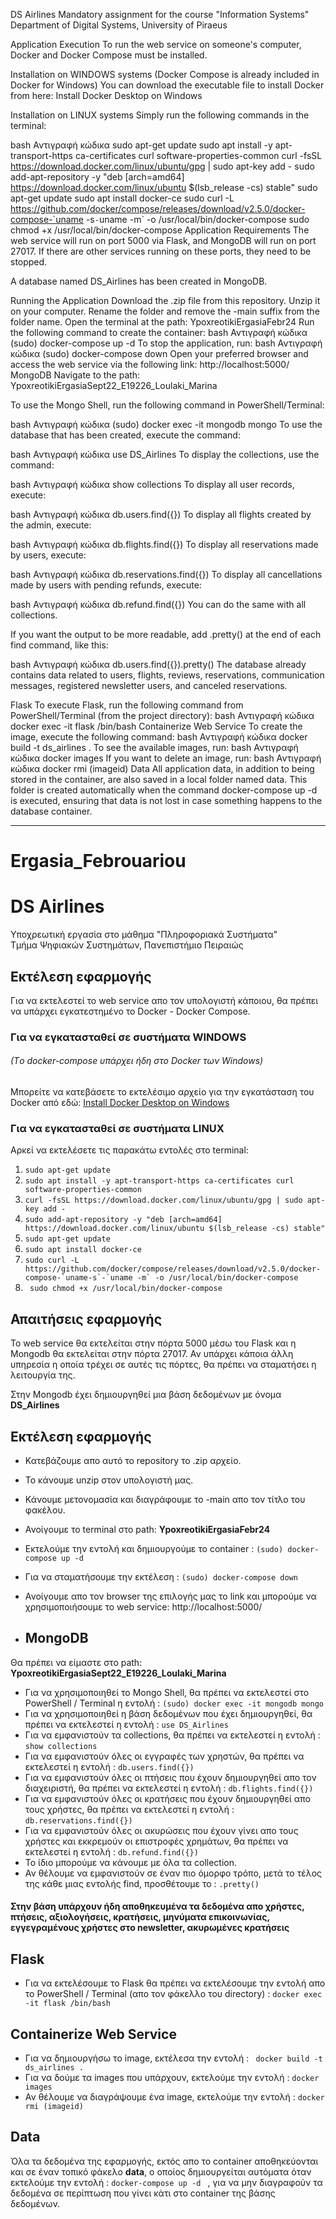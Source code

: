 DS Airlines
Mandatory assignment for the course "Information Systems"
Department of Digital Systems, University of Piraeus

Application Execution
To run the web service on someone's computer, Docker and Docker Compose must be installed.

Installation on WINDOWS systems
(Docker Compose is already included in Docker for Windows)
You can download the executable file to install Docker from here: Install Docker Desktop on Windows

Installation on LINUX systems
Simply run the following commands in the terminal:

bash
Αντιγραφή κώδικα
sudo apt-get update
sudo apt install -y apt-transport-https ca-certificates curl software-properties-common
curl -fsSL https://download.docker.com/linux/ubuntu/gpg | sudo apt-key add -
sudo add-apt-repository -y "deb [arch=amd64] https://download.docker.com/linux/ubuntu $(lsb_release -cs) stable"
sudo apt-get update
sudo apt install docker-ce
sudo curl -L https://github.com/docker/compose/releases/download/v2.5.0/docker-compose-`uname -s`-`uname -m` -o /usr/local/bin/docker-compose
sudo chmod +x /usr/local/bin/docker-compose
Application Requirements
The web service will run on port 5000 via Flask, and MongoDB will run on port 27017. If there are other services running on these ports, they need to be stopped.

A database named DS_Airlines has been created in MongoDB.

Running the Application
Download the .zip file from this repository.
Unzip it on your computer.
Rename the folder and remove the -main suffix from the folder name.
Open the terminal at the path: YpoxreotikiErgasiaFebr24
Run the following command to create the container:
bash
Αντιγραφή κώδικα
(sudo) docker-compose up -d
To stop the application, run:
bash
Αντιγραφή κώδικα
(sudo) docker-compose down
Open your preferred browser and access the web service via the following link:
http://localhost:5000/
MongoDB
Navigate to the path: YpoxreotikiErgasiaSept22_E19226_Loulaki_Marina

To use the Mongo Shell, run the following command in PowerShell/Terminal:

bash
Αντιγραφή κώδικα
(sudo) docker exec -it mongodb mongo
To use the database that has been created, execute the command:

bash
Αντιγραφή κώδικα
use DS_Airlines
To display the collections, use the command:

bash
Αντιγραφή κώδικα
show collections
To display all user records, execute:

bash
Αντιγραφή κώδικα
db.users.find({})
To display all flights created by the admin, execute:

bash
Αντιγραφή κώδικα
db.flights.find({})
To display all reservations made by users, execute:

bash
Αντιγραφή κώδικα
db.reservations.find({})
To display all cancellations made by users with pending refunds, execute:

bash
Αντιγραφή κώδικα
db.refund.find({})
You can do the same with all collections.

If you want the output to be more readable, add .pretty() at the end of each find command, like this:

bash
Αντιγραφή κώδικα
db.users.find({}).pretty()
The database already contains data related to users, flights, reviews, reservations, communication messages, registered newsletter users, and canceled reservations.

Flask
To execute Flask, run the following command from PowerShell/Terminal (from the project directory):
bash
Αντιγραφή κώδικα
docker exec -it flask /bin/bash
Containerize Web Service
To create the image, execute the following command:
bash
Αντιγραφή κώδικα
docker build -t ds_airlines .
To see the available images, run:
bash
Αντιγραφή κώδικα
docker images
If you want to delete an image, run:
bash
Αντιγραφή κώδικα
docker rmi (imageid)
Data
All application data, in addition to being stored in the container, are also saved in a local folder named data. This folder is created automatically when the command docker-compose up -d is executed, ensuring that data is not lost in case something happens to the database container.

---------------------------------------------------------------------------------------------------------------------------------------------------------------

# Ergasia_Febrouariou
# DS Airlines

Υποχρεωτική εργασία στο μάθημα "Πληροφοριακά Συστήματα"  
Τμήμα Ψηφιακών Συστημάτων, Πανεπιστήμιο Πειραιώς

## Εκτέλεση εφαρμογής
Για να εκτελεστεί το web service απο τον υπολογιστή κάποιου, θα πρέπει να υπάρχει εγκατεστημένο το Docker - Docker Compose.     

### Για να εγκατασταθεί σε συστήματα WINDOWS
###### (Tο docker-compose υπάρχει ήδη στο Docker των Windows)

Μπορείτε να κατεβάσετε το εκτελέσιμο αρχείο για την εγκατάσταση
του Docker από εδώ: [Install Docker Desktop on Windows](https://docs.docker.com/desktop/install/windows-install/)  


### Για να εγκατασταθεί σε συστήματα LINUX
Αρκεί να εκτελέσετε τις παρακάτω εντολές στο terminal:
1. `sudo apt-get update`
2. `sudo apt install -y apt-transport-https ca-certificates curl
software-properties-common`
3. `curl -fsSL https://download.docker.com/linux/ubuntu/gpg | sudo apt-key
add - `
4. `sudo add-apt-repository -y "deb [arch=amd64]
https://download.docker.com/linux/ubuntu $(lsb_release -cs) stable"`
5. `sudo apt-get update`
6. `sudo apt install docker-ce`
7. ``` sudo curl -L https://github.com/docker/compose/releases/download/v2.5.0/docker-compose-`uname-s`-`uname -m` -o /usr/local/bin/docker-compose ```
8. ` sudo chmod +x /usr/local/bin/docker-compose`


## Απαιτήσεις εφαρμογής
Το web service θα εκτελείται στην πόρτα 5000 μέσω του Flask και η Mongodb θα εκτελείται στην πόρτα 27017. Αν υπάρχει κάποια άλλη υπηρεσία η οποία τρέχει σε αυτές τις πόρτες, θα πρέπει να σταματήσει η λειτουργία της.

Στην Mongodb έχει δημιουργηθεί μια βάση δεδομένων με όνομα **DS_Airlines** 

## Εκτέλεση εφαρμογής
* Κατεβάζουμε απο αυτό το repository το .zip αρχείο.
* Το κάνουμε unzip στον υπολογιστή μας.
* Κάνουμε μετονομασία και διαγράφουμε το -main απο τον τίτλο του φακέλου.
* Ανοίγουμε το terminal στο path: **YpoxreotikiErgasiaFebr24**
* Εκτελούμε την εντολή και δημιουργούμε το container : ` (sudo) docker-compose up -d `
* Για να σταματήσουμε την εκτέλεση : ` (sudo) docker-compose down `
* Ανοίγουμε απο τον browser της επιλογής μας το link και μπορούμε να χρησιμοποιήσουμε το web service: http://localhost:5000/

* ## MongoDB

Θα πρέπει να είμαστε στο path: **YpoxreotikiErgasiaSept22_E19226_Loulaki_Marina**  

* Για να χρησιμοποιηθεί το Mongo Shell, θα πρέπει να εκτελεστεί στο PowerShell / Terminal η εντολή : `(sudo) docker exec -it mongodb mongo`
* Για να χρησιμοποιηθεί η βάση δεδομένων που έχει δημιουργηθεί, θα πρέπει να εκτελεστεί η εντολή  : ` use DS_Airlines `
* Για να εμφανιστούν τα collections, θα πρέπει να εκτελεστεί η εντολή  : ` show collections `
* Για να εμφανιστούν όλες οι εγγραφές των χρηστών, θα πρέπει να εκτελεστεί η εντολή  : ` db.users.find({}) `
* Για να εμφανιστούν όλες οι πτήσεις που έχουν δημιουργηθεί απο τον διαχειριστή, θα πρέπει να εκτελεστεί η εντολή  : ` db.flights.find({}) `
* Για να εμφανιστούν όλες οι κρατήσεις που έχουν δημιουργηθεί απο τους χρήστες, θα πρέπει να εκτελεστεί η εντολή  : ` db.reservations.find({}) `
* Για να εμφανιστούν όλες οι ακυρώσεις που έχουν γίνει απο τους χρήστες και εκκρεμούν οι επιστροφές χρημάτων, θα πρέπει να εκτελεστεί η εντολή  : ` db.refund.find({}) `
* Το ίδιο μπορούμε να κάνουμε με όλα τα collection.
* Αν θέλουμε να εμφανιστούν σε έναν πιο όμορφο τρόπο, μετά το τέλος της κάθε μιας εντολής find, προσθέτουμε το : `.pretty() `

#### Στην βάση υπάρχουν ήδη αποθηκευμένα τα δεδομένα απο χρήστες, πτήσεις, αξιολογήσεις, κρατήσεις, μηνύματα επικοινωνίας, εγγεγραμένους χρήστες στο newsletter, ακυρωμένες κρατήσεις ####

## Flask

* Για να εκτελέσουμε το Flask θα πρέπει να εκτελέσουμε την εντολή απο το PowerShell / Terminal (απο τον φάκελλο του directory) :  ` docker exec -it flask /bin/bash `


## Containerize Web Service

* Για να δημιουργήσω τo image, εκτέλεσα την εντολή  : ` docker build -t ds_airlines .`
* Για να δούμε τα images που υπάρχουν, εκτελούμε την εντολή  : ` docker images `
* Αν θέλουμε να διαγράψουμε ένα image, εκτελούμε την εντολή  : ` docker rmi (imageid) `

## Data

Όλα τα δεδομένα της εφαρμογής, εκτός απο το container αποθηκεύονται και σε έναν τοπικό φάκελο **data**, ο οποίος δημιουργείται αυτόματα όταν εκτελούμε την εντολή : `docker-compose up -d ` , για να μην διαγραφούν τα δεδομένα σε περίπτωση που γίνει κάτι στο container της βάσης δεδομένων. 


